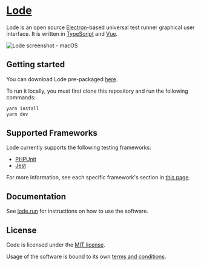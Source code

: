 # [Lode](https://lode.run)

Lode is an open source [Electron](https://electron.atom.io)-based
universal test runner graphical user interface. It is written in [TypeScript](http://www.typescriptlang.org) and [Vue](https://vuejs.org/).

![Lode screenshot - macOS](https://lode.run/github-screenshot.png)

## Getting started

You can download Lode pre-packaged [here](https://lode.run/).

To run it locally, you must first clone this repository and run the following commands:

```sh
yarn install
yarn dev
```

## Supported Frameworks

Lode currently supports the following testing frameworks:

- [PHPUnit](https://lode.run/documentation/frameworks.html#phpunit)
- [Jest](https://lode.run/documentation/frameworks.html#jest)

For more information, see each specific framework's section in [this page](https://lode.run/documentation/frameworks.html).

## Documentation

See [lode.run](https://lode.run/documentation/) for instructions on how to use the software.

## License

Code is licensed under the [MIT license](LICENSE).

Usage of the software is bound to its own [terms and conditions](static/LICENSE).
